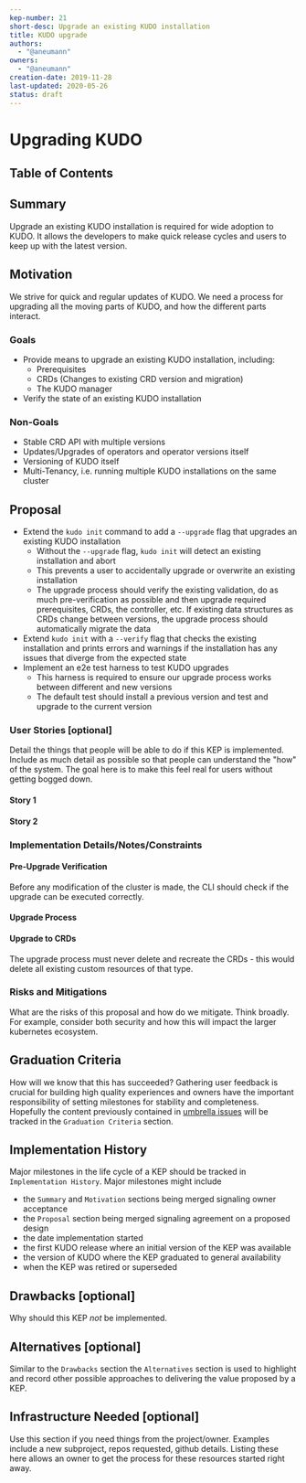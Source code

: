 ```yaml
---
kep-number: 21
short-desc: Upgrade an existing KUDO installation
title: KUDO upgrade
authors:
  - "@aneumann"
owners:
  - "@aneumann"
creation-date: 2019-11-28
last-updated: 2020-05-26
status: draft
---
```


# Upgrading KUDO

## Table of Contents
<!--ts-->
<!--te-->

## Summary

Upgrade an existing KUDO installation is required for wide adoption to KUDO. It allows the developers to make quick 
release cycles and users to keep up with the latest version. 

## Motivation

We strive for quick and regular updates of KUDO. We need a process for upgrading all the moving parts of KUDO, and how 
the different parts interact.

### Goals

- Provide means to upgrade an existing KUDO installation, including:
  - Prerequisites
  - CRDs (Changes to existing CRD version and migration)
  - The KUDO manager
- Verify the state of an existing KUDO installation

### Non-Goals

- Stable CRD API with multiple versions
- Updates/Upgrades of operators and operator versions itself
- Versioning of KUDO itself
- Multi-Tenancy, i.e. running multiple KUDO installations on the same cluster

## Proposal

- Extend the `kudo init` command to add a `--upgrade` flag that upgrades an existing KUDO installation
  - Without the `--upgrade` flag, `kudo init` will detect an existing installation and abort
  - This prevents a user to accidentally upgrade or overwrite an existing installation 
  - The upgrade process should verify the existing validation, do as much pre-verification as possible and then upgrade
    required prerequisites, CRDs, the controller, etc. If existing data structures as CRDs change between versions, 
    the upgrade process should automatically migrate the data
- Extend `kudo init` with a `--verify` flag that checks the existing installation and prints errors and warnings if
  the installation has any issues that diverge from the expected state
- Implement an e2e test harness to test KUDO upgrades
  - This harness is required to ensure our upgrade process works between different and new versions
  - The default test should install a previous version and test and upgrade to the current version

### User Stories [optional]

Detail the things that people will be able to do if this KEP is implemented.
Include as much detail as possible so that people can understand the "how" of the system.
The goal here is to make this feel real for users without getting bogged down.

#### Story 1

#### Story 2

### Implementation Details/Notes/Constraints

#### Pre-Upgrade Verification

Before any modification of the cluster is made, the CLI should check if the upgrade can be executed correctly.



#### Upgrade Process

#### Upgrade to CRDs

The upgrade process must never delete and recreate the CRDs - this would delete all existing custom resources of that
type. 

### Risks and Mitigations

What are the risks of this proposal and how do we mitigate.
Think broadly.
For example, consider both security and how this will impact the larger kubernetes ecosystem.

## Graduation Criteria

How will we know that this has succeeded?
Gathering user feedback is crucial for building high quality experiences and owners have the important responsibility of setting milestones for stability and completeness.
Hopefully the content previously contained in [umbrella issues][] will be tracked in the `Graduation Criteria` section.

[umbrella issues]: https://github.com/kubernetes/kubernetes/issues/42752

## Implementation History

Major milestones in the life cycle of a KEP should be tracked in `Implementation History`.
Major milestones might include

- the `Summary` and `Motivation` sections being merged signaling owner acceptance
- the `Proposal` section being merged signaling agreement on a proposed design
- the date implementation started
- the first KUDO release where an initial version of the KEP was available
- the version of KUDO where the KEP graduated to general availability
- when the KEP was retired or superseded

## Drawbacks [optional]

Why should this KEP _not_ be implemented.

## Alternatives [optional]

Similar to the `Drawbacks` section the `Alternatives` section is used to highlight and record other possible approaches to delivering the value proposed by a KEP.

## Infrastructure Needed [optional]

Use this section if you need things from the project/owner.
Examples include a new subproject, repos requested, github details.
Listing these here allows an owner to get the process for these resources started right away.